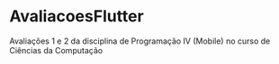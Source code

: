 # AvaliacoesFlutter
Avaliações 1 e 2 da disciplina de Programação IV (Mobile) no curso de Ciências da Computação
